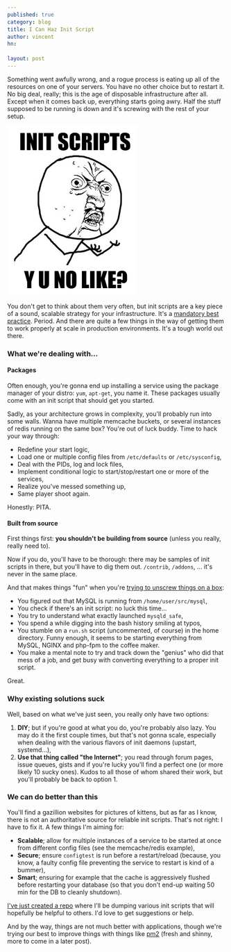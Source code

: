 ```yaml
---
published: true
category: blog
title: I Can Haz Init Script
author: vincent
hn: 

layout: post
---
```


Something went awfully wrong, and a rogue process is eating up all of the resources on one of your servers. You have no other choice but to restart it. No big deal, really; this is the age of disposable infrastructure after all. Except when it comes back up, everything starts going awry. Half the stuff supposed to be running is down and it's screwing with the rest of your setup.

![INIT SCRIPTS, Y U NO LIKE?](/images/posts/y-u-no-guy.png)

You don't get to think about them very often, but init scripts are a key piece of a sound, scalable strategy for your infrastructure. It's a [mandatory best practice](). Period. And there are quite a few things in the way of getting them to work properly at scale in production environments. It's a tough world out there.

### What we're dealing with...

#### Packages

Often enough, you're gonna end up installing a service using the package manager of your distro: `yum`, `apt-get`, you name it. These packages usually come with an init script that should get you started.

Sadly, as your architecture grows in complexity, you'll probably run into some walls. Wanna have multiple memcache buckets, or several instances of redis running on the same box? You're out of luck buddy. Time to hack your way through:

- Redefine your start logic, 
- Load one or multiple config files from `/etc/defaults` or `/etc/sysconfig`,
- Deal with the PIDs, log and lock files,
- Implement conditional logic to start/stop/restart one or more of the services,
- Realize you've messed something up,
- Same player shoot again.

Honestly: PITA.

#### Built from source

First things first: **you shouldn't be building from source** (unless you really, really need to).

Now if you do, you'll have to be thorough: there may be samples of init scripts in there, but you'll have to dig them out. `/contrib`, `/addons`, ... it's never in the same place.

And that makes things "fun" when you're [trying to unscrew things on a box](http://devo.ps/blog/2013/03/06/troubleshooting-5minutes-on-a-yet-unknown-box.html):

- You figured out that MySQL is running from `/home/user/src/mysql`,
- You check if there's an init script: no luck this time...
- You try to understand what exactly launched `mysqld_safe`,
- You spend a while digging into the bash history smiling at typos,
- You stumble on a `run.sh` script (uncommented, of course) in the home directory. Funny enough, it seems to be starting everything from MySQL, NGINX and php-fpm to the coffee maker.
- You make a mental note to try and track down the "genius" who did that mess of a job, and get busy with converting everything to a proper init script.

Great.

### Why existing solutions suck

Well, based on what we've just seen, you really only have two options:

1. **DIY**; but if you're good at what you do, you're probably also lazy. You may do it the first couple times, but that's not gonna scale, especially when dealing with the various flavors of init daemons (upstart, systemd...),
1. **Use that thing called "the Internet"**; you read through forum pages, issue queues, gists and if you're lucky you'll find a perfect one (or more likely 10 sucky ones). Kudos to all those of whom shared their work, but you'll probably be back to option 1.

### We can do better than this

You'll find a gazillion websites for pictures of kittens, but as far as I know, there is not an authoritative source for reliable init scripts. That's not right: I have to fix it. A few things I'm aiming for:

- **Scalable**; allow for multiple instances of a service to be started at once from different config files (see the memcache/redis example),
- **Secure**; ensure `configtest` is run before a restart/reload (because, you know, a faulty config file preventing the service to restart is kind of a bummer),
- **Smart**; ensuring for example that the cache is aggressively flushed before restarting your database (so that you don't end-up waiting 50 min for the DB to cleanly shutdown).

[I've just created a repo](https://github.com/devo-ps/init-scripts) where I'll be dumping various init scripts that will hopefully be helpful to others. I'd love to get suggestions or help.

And by the way, things are not much better with applications, though we're trying our best to improve things with things like [pm2](https://github.com/Unitech/pm2) (fresh and shinny, more to come in a later post).